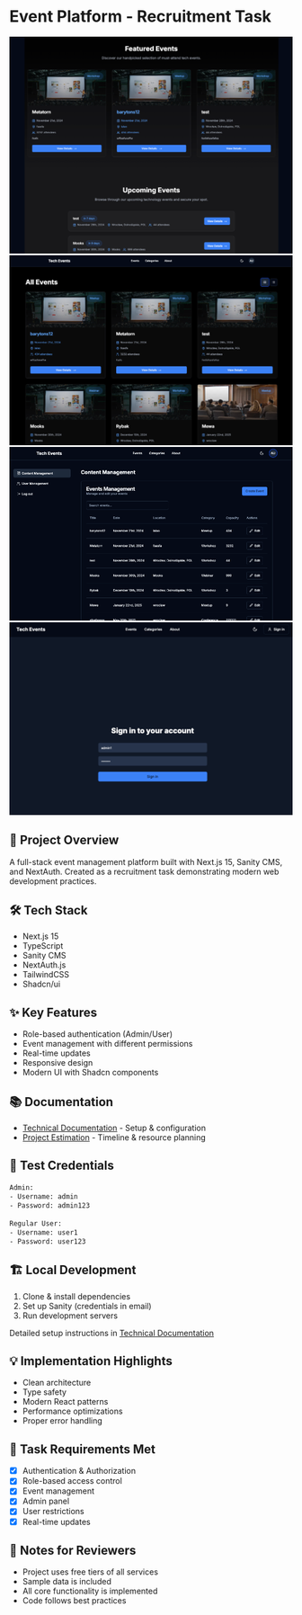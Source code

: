 # Event Platform - Recruitment Task

![img.png](img.png)
![img_1.png](img_1.png)
![img_2.png](img_2.png)
![img_3.png](img_3.png)

## 🎯 Project Overview
A full-stack event management platform built with Next.js 15, Sanity CMS, and NextAuth. Created as a recruitment task demonstrating modern web development practices.

## 🛠 Tech Stack
- Next.js 15
- TypeScript
- Sanity CMS
- NextAuth.js
- TailwindCSS
- Shadcn/ui

## ✨ Key Features
- Role-based authentication (Admin/User)
- Event management with different permissions
- Real-time updates
- Responsive design
- Modern UI with Shadcn components

## 📚 Documentation
- [Technical Documentation](./instruction.md) - Setup & configuration
- [Project Estimation](./estimation.md) - Timeline & resource planning

## 🔑 Test Credentials
```
Admin:
- Username: admin
- Password: admin123

Regular User:
- Username: user1
- Password: user123
```

## 🏗 Local Development
1. Clone & install dependencies
2. Set up Sanity (credentials in email)
3. Run development servers

Detailed setup instructions in [Technical Documentation](./instruction.md)

## 💡 Implementation Highlights
- Clean architecture
- Type safety
- Modern React patterns
- Performance optimizations
- Proper error handling

## 🎯 Task Requirements Met
- [x] Authentication & Authorization
- [x] Role-based access control
- [x] Event management
- [x] Admin panel
- [x] User restrictions
- [x] Real-time updates

## 📝 Notes for Reviewers
- Project uses free tiers of all services
- Sample data is included
- All core functionality is implemented
- Code follows best practices
